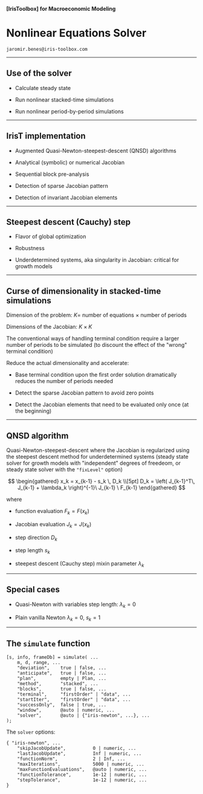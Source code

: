 __[IrisToolbox] for Macroeconomic Modeling__

# Nonlinear Equations Solver

`jaromir.benes@iris-toolbox.com`

---

## Use of the solver

* Calculate steady state

* Run nonlinear stacked-time simulations

* Run nonlinear period-by-period simulations

---

## IrisT implementation

* Augmented Quasi-Newton-steepest-descent (QNSD) algorithms

* Analytical (symbolic) or numerical Jacobian

* Sequential block pre-analysis

* Detection of sparse Jacobian pattern

* Detection of invariant Jacobian elements


---

## Steepest descent (Cauchy) step

* Flavor of global optimization

* Robustness

* Underdetermined systems, aka singularity in Jacobian: critical for growth
  models

---

## Curse of dimensionality in stacked-time simulations

Dimension of the problem: $K =$ number of equations $\times$ number of periods

Dimensions of the Jacobian: $K \times K$

The conventional ways of handling terminal condition require a larger number of
periods to be simulated (to discount the effect of the "wrong" terminal
condition)

Reduce the actual dimensionality and accelerate:

* Base terminal condition upon the first order solution dramatically
reduces the number of periods needed

* Detect the sparse Jacobian pattern to avoid zero points

* Detect the Jacobian elements that need to be evaluated only once (at the beginning)

---

## QNSD algorithm


Quasi-Newton-steepest-descent where the Jacobian is regularized using the steepest descent
method for underdetermined systems (steady state solver for growth models
with "independent" degrees of freedeom, or steady state solver with
the ```"fixLevel"``` option)

$$
\begin{gathered}
x_k = x_{k-1} - s_k \, D_k \\[5pt]
D_k = \left( J_{k-1}^T\, J_{k-1} + \lambda_k \right)^{-1}\ J_{k-1} \ F_{k-1}
\end{gathered}
$$

where

* function evaluation $F_k = F(x_k)$

* Jacobian evaluation $J_k = J(x_k)$

* step direction $D_k$

* step length $s_k$

* steepest descent (Cauchy step) mixin parameter $\lambda_k$

---

## Special cases

* Quasi-Newton with variables step length: $\lambda_k=0$

* Plain vanilla Newton $\lambda_k=0$, $s_k=1$

---

## The `simulate` function

```
[s, info, frameDb] = simulate( ...
    m, d, range, ...
    "deviation",    true | false, ...
    "anticipate",   true | false, ...
    "plan",         empty | Plan, ...
    "method",       "stacked", ...
    "blocks",       true | false, ...
    "terminal",     "firstOrder" | "data", ...
    "startIter",    "firstOrder" | "data", ...
    "successOnly",  false | true, ...
    "window",       @auto | numeric, ...
    "solver",       @auto | {"iris-newton", ...}, ...
);
```

The `solver` options:

```
{ "iris-newton", ...
    "skipJacobUpdate",          0 | numeric, ...
    "lastJacobUpdate",          Inf | numeric, ...
    "functionNorm",             2 | Inf, ...
    "maxIterations",            5000 | numeric, ...
    "maxFunctionEvaluations",   @auto | numeric, ...
    "functionTolerance",        1e-12 | numeric, ...
    "stepTolerance",            1e-12 | numeric, ...
}
```

